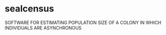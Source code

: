 # sealcensus
SOFTWARE FOR ESTIMATING POPULATION SIZE OF A COLONY IN WHICH INDIVIDUALS ARE ASYNCHRONOUS
